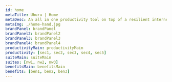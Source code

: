 ```yaml
---
id: home
metaTitle: Uhuru | Home
metaDesc: An all in one productivity tool on top of a resilient internet infrastructure that keeps you always in charge, whatever happens.
metaImg: ./home-hand.jpg
brandPanel: brandPanel
brandPanel2: brandPanel2
brandPanel3: brandPanel3
brandPanel4: brandPanel4
productivityMain: productivityMain
productivity: [sec1, sec2, sec3, sec4, sec5]
suiteMain: suiteMain
suites: [nw1, nw2, nw3]
benefitsMain: benefitsMain
benefits: [ben1, ben2, ben3]
---
```

